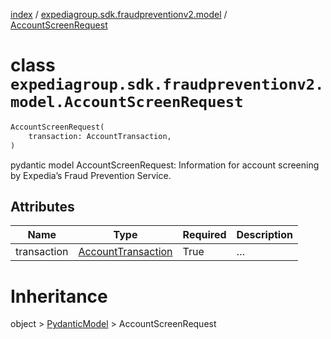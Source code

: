 [index](index.md) /
[expediagroup.sdk.fraudpreventionv2.model](expediagroup.sdk.fraudpreventionv2.model.md)
/ [AccountScreenRequest](AccountScreenRequest.md)

# class `expediagroup.sdk.fraudpreventionv2.model.AccountScreenRequest`

```python
AccountScreenRequest(
    transaction: AccountTransaction,
)
```

pydantic model AccountScreenRequest: Information for account screening
by Expedia’s Fraud Prevention Service.

## Attributes

| Name        | Type                                        | Required | Description |
| ----------- | ------------------------------------------- | -------- | ----------- |
| transaction | [AccountTransaction](AccountTransaction.md) | True     | …           |

# Inheritance

object > [PydanticModel](PydanticModel.md) > AccountScreenRequest
